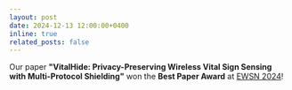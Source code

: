 ```yaml
---
layout: post
date: 2024-12-13 12:00:00+0400
inline: true
related_posts: false
---
```


Our paper **"VitalHide: Privacy-Preserving Wireless Vital Sign Sensing with Multi-Protocol Shielding"** won the **Best Paper Award** at [EWSN 2024](https://ewsn24.tii.ae/awards.html)!